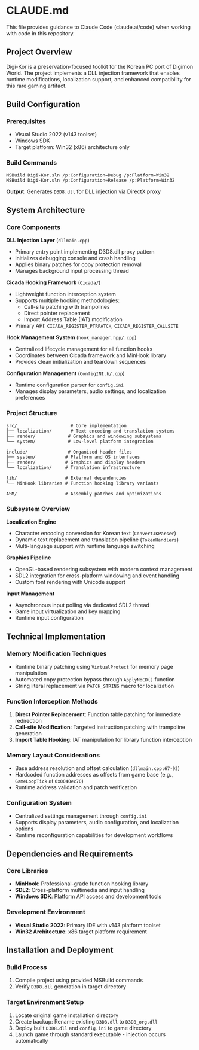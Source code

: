 # CLAUDE.md

This file provides guidance to Claude Code (claude.ai/code) when working with code in this repository.

## Project Overview

Digi-Kor is a preservation-focused toolkit for the Korean PC port of Digimon World. The project implements a DLL injection framework that enables runtime modifications, localization support, and enhanced compatibility for this rare gaming artifact.

## Build Configuration

### Prerequisites
- Visual Studio 2022 (v143 toolset)
- Windows SDK
- Target platform: Win32 (x86) architecture only

### Build Commands
```
MSBuild Digi-Kor.sln /p:Configuration=Debug /p:Platform=Win32
MSBuild Digi-Kor.sln /p:Configuration=Release /p:Platform=Win32
```

**Output**: Generates `D3D8.dll` for DLL injection via DirectX proxy

## System Architecture

### Core Components

**DLL Injection Layer** (`dllmain.cpp`)
- Primary entry point implementing D3D8.dll proxy pattern
- Initializes debugging console and crash handling
- Applies binary patches for copy protection removal
- Manages background input processing thread

**Cicada Hooking Framework** (`Cicada/`)
- Lightweight function interception system
- Supports multiple hooking methodologies:
  - Call-site patching with trampolines
  - Direct pointer replacement
  - Import Address Table (IAT) modification
- Primary API: `CICADA_REGISTER_PTRPATCH`, `CICADA_REGISTER_CALLSITE`

**Hook Management System** (`hook_manager.hpp/.cpp`)
- Centralized lifecycle management for all function hooks
- Coordinates between Cicada framework and MinHook library
- Provides clean initialization and teardown sequences

**Configuration Management** (`ConfigINI.h/.cpp`)
- Runtime configuration parser for `config.ini`
- Manages display parameters, audio settings, and localization preferences

### Project Structure

```
src/                    # Core implementation
├── localization/       # Text encoding and translation systems
├── render/            # Graphics and windowing subsystems
└── system/            # Low-level platform integration

include/               # Organized header files
├── system/           # Platform and OS interfaces
├── render/           # Graphics and display headers
└── localization/     # Translation infrastructure

lib/                  # External dependencies
└── MinHook libraries # Function hooking library variants

ASM/                  # Assembly patches and optimizations
```

### Subsystem Overview

**Localization Engine**
- Character encoding conversion for Korean text (`ConvertJKParser`)
- Dynamic text replacement and translation pipeline (`TokenHandlers`)
- Multi-language support with runtime language switching

**Graphics Pipeline**
- OpenGL-based rendering subsystem with modern context management
- SDL2 integration for cross-platform windowing and event handling
- Custom font rendering with Unicode support

**Input Management**
- Asynchronous input polling via dedicated SDL2 thread
- Game input virtualization and key mapping
- Runtime input configuration

## Technical Implementation

### Memory Modification Techniques
- Runtime binary patching using `VirtualProtect` for memory page manipulation
- Automated copy protection bypass through `ApplyNoCD()` function
- String literal replacement via `PATCH_STRING` macro for localization

### Function Interception Methods
1. **Direct Pointer Replacement**: Function table patching for immediate redirection
2. **Call-site Modification**: Targeted instruction patching with trampoline generation
3. **Import Table Hooking**: IAT manipulation for library function interception

### Memory Layout Considerations
- Base address resolution and offset calculation (`dllmain.cpp:67-92`)
- Hardcoded function addresses as offsets from game base (e.g., `GameLoopTick` at `0x0040ec70`)
- Runtime address validation and patch verification

### Configuration System
- Centralized settings management through `config.ini`
- Supports display parameters, audio configuration, and localization options
- Runtime reconfiguration capabilities for development workflows

## Dependencies and Requirements

### Core Libraries
- **MinHook**: Professional-grade function hooking library
- **SDL2**: Cross-platform multimedia and input handling
- **Windows SDK**: Platform API access and development tools

### Development Environment
- **Visual Studio 2022**: Primary IDE with v143 platform toolset
- **Win32 Architecture**: x86 target platform requirement

## Installation and Deployment

### Build Process
1. Compile project using provided MSBuild commands
2. Verify `D3D8.dll` generation in target directory

### Target Environment Setup
1. Locate original game installation directory
2. Create backup: Rename existing `D3D8.dll` to `D3D8_org.dll`
3. Deploy built `D3D8.dll` and `config.ini` to game directory
4. Launch game through standard executable - injection occurs automatically